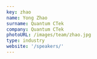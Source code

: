 ```yaml
---
key: zhao
name: Yong Zhao
surname: Quantum CTek
company: Quantum CTek
photoURL: /images/team/zhao.jpg
type: industry
website: '/speakers/'
---
```


